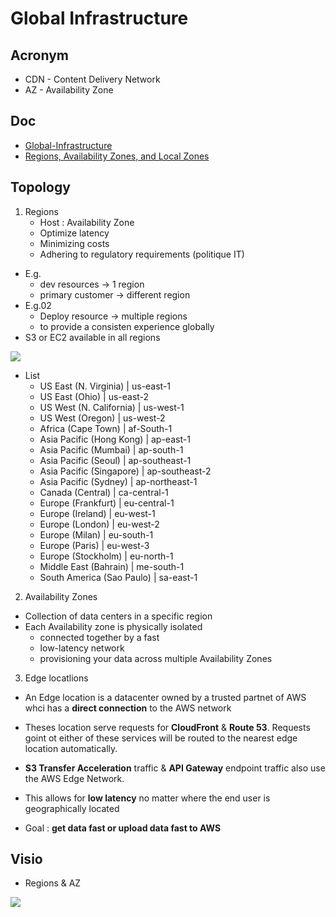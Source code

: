 # Global Infrastructure

## Acronym
* CDN - Content Delivery Network
* AZ - Availability Zone

## Doc
* [Global-Infrastructure](https://aws.amazon.com/about-aws/global-infrastructure/)
* [Regions, Availability Zones, and Local Zones](https://docs.aws.amazon.com/AmazonRDS/latest/UserGuide/Concepts.RegionsAndAvailabilityZones.html)

## Topology
1) Regions
	* Host : Availability Zone
    * Optimize latency
    * Minimizing costs
    * Adhering to regulatory requirements (politique IT)
* E.g.
	* dev resources -> 1 region
    * primary customer -> different region
* E.g.02
	* Deploy resource -> multiple regions
    * to provide a consisten experience globally
* S3 or EC2 available in all regions

[<img src="https://i.imgur.com/z3k8JuV.png">](https://i.imgur.com/z3k8JuV.png)

* List
	* US East (N. Virginia) | us-east-1
	* US East (Ohio) | us-east-2
	* US West (N. California) | us-west-1
	* US West (Oregon) | us-west-2
	* Africa (Cape Town) | af-South-1
	* Asia Pacific (Hong Kong) | ap-east-1
	* Asia Pacific (Mumbai) | ap-south-1
	* Asia Pacific (Seoul) | ap-southeast-1
	* Asia Pacific (Singapore) | ap-southeast-2
	* Asia Pacific (Sydney) | ap-northeast-1
	* Canada (Central) | ca-central-1
	* Europe (Frankfurt) | eu-central-1
	* Europe (Ireland) | eu-west-1
	* Europe (London) | eu-west-2
	* Europe (Milan) | eu-south-1
	* Europe (Paris) | eu-west-3
	* Europe (Stockholm) | eu-north-1
	* Middle East (Bahrain) | me-south-1
	* South America (Sao Paulo) | sa-east-1

2) Availability Zones
* Collection of data centers in a specific region
* Each Availability zone is physically isolated
	* connected together by a fast
    * low-latency network
    * provisioning your data across multiple Availability Zones

3) Edge locatlions
* An Edge location is a datacenter owned by a trusted partnet of AWS whci has a **direct connection**
  to the AWS network
* Theses location serve requests for **CloudFront** & **Route 53**. Requests goint ot either of 
  these services will be routed to the nearest edge location automatically.
* **S3 Transfer Acceleration** traffic & **API Gateway** endpoint traffic also use the AWS Edge
  Network.
* This allows for **low latency** no matter where the end user is geographically located

* Goal : **get data fast or upload data fast to AWS**

## Visio
* Regions & AZ

[<img src="https://i.imgur.com/J5N89Yd.png">](https://i.imgur.com/J5N89Yd.png)
